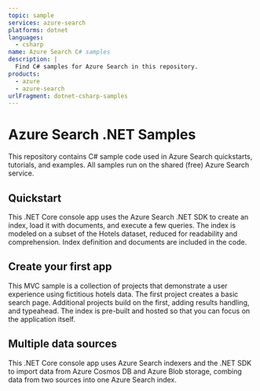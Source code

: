 ```yaml
---
topic: sample
services: azure-search
platforms: dotnet
languages:
  - csharp
name: Azure Search C# samples
description: |
  Find C# samples for Azure Search in this repository.
products:
  - azure
  - azure-search
urlFragment: dotnet-csharp-samples
---
```


# Azure Search .NET Samples

This repository contains C# sample code used in Azure Search quickstarts, tutorials, and examples. All samples run on the shared (free) Azure Search service.  

## Quickstart

This .NET Core console app uses the Azure Search .NET SDK to create an index, load it with documents, and execute a few queries. The index is modeled on a subset of the Hotels dataset, reduced for readability and comprehension. Index definition and documents are included in the code.

## Create your first app

This MVC sample is a collection of projects that demonstrate a user experience using fictitious hotels data. The first project creates a basic search page. Additional projects build on the first, adding results handling, and typeahead. The index is pre-built and hosted so that you can focus on the application itself.

## Multiple data sources

This .NET Core console app uses Azure Search indexers and the .NET SDK to import data from Azure Cosmos DB and Azure Blob storage, combing data from two sources into one Azure Search index.
